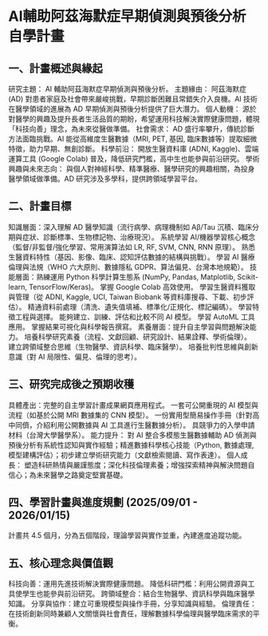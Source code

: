 # AI輔助阿茲海默症早期偵測與預後分析自學計畫
## 一、計畫概述與緣起
研究主題： AI 輔助阿茲海默症早期偵測與預後分析。
主題緣由： 阿茲海默症 (AD) 對患者家庭及社會帶來嚴峻挑戰，早期診斷困難且常錯失介入良機。AI 技術在醫學領域的進展為 AD 早期偵測與預後分析提供了巨大潛力。
個人動機： 源於對醫學的興趣及提升長者生活品質的期盼，希望運用科技解決實際健康問題，體現「科技向善」理念，為未來從醫做準備。
社會需求： AD 盛行率攀升，傳統診斷方法面臨挑戰。AI 能從高維度生醫數據（MRI, PET, 基因, 臨床數據等）提取細微特徵，助力早期、無創診斷。
科學前沿： 開放生醫資料庫 (ADNI, Kaggle)、雲端運算工具 (Google Colab) 普及，降低研究門檻，高中生也能參與前沿研究。
學術興趣與未來志向： 與個人對神經科學、精準醫療、醫學研究的興趣相關，為投身醫學領域做準備。AD 研究涉及多學科，提供跨領域學習平台。

## 二、計畫目標
知識層面：深入理解 AD 醫學知識（流行病學、病理機制如 Aβ/Tau 沉積、臨床分期與症狀、診斷標準、生物標記物、治療現況）。
系統學習 AI/機器學習核心概念（監督/非監督/強化學習、常用演算法如 LR, RF, SVM, CNN, RNN 原理）。
熟悉生醫資料特性（基因、影像、臨床、認知評估數據的結構與挑戰）。
學習 AI 醫療倫理與法規（WHO 六大原則、數據隱私 GDPR、算法偏見、台灣本地規範）。
技能層面：熟練運用 Python 科學計算生態系 (NumPy, Pandas, Matplotlib, Scikit-learn, TensorFlow/Keras)。
掌握 Google Colab 高效使用。
學習生醫資料獲取與管理（從 ADNI, Kaggle, UCI, Taiwan Biobank 等資料庫搜尋、下載、初步評估）。
精通資料前處理（清洗、遺失值填補、標準化/正規化、標記編碼）。
學習特徵工程與選擇。
能夠建立、訓練、評估和比較不同 AI 模型。
學習 AutoML 工具應用。
掌握結果可視化與科學報告撰寫。
素養層面：提升自主學習與問題解決能力。
培養科學研究素養（流程、文獻回顧、研究設計、結果詮釋、學術倫理）。
建立跨領域整合思維（生物醫學、資訊科學、臨床醫學）。
培養批判性思維與創新意識（對 AI 局限性、偏見、倫理的思考）。

## 三、研究完成後之預期收穫
具體產出：完整的自主學習計畫成果網頁應用程式。
一套可公開重現的 AI 模型與流程（如基於公開 MRI 數據集的 CNN 模型）。
一份實用型簡易操作手冊（針對高中同儕，介紹利用公開數據與 AI 工具進行生醫數據分析）。
具競爭力的入學申請材料（台灣大學醫學系）。
能力提升： 對 AI 整合多模態生醫數據輔助 AD 偵測與預後分析有系統性認知與實作經驗；精進數據科學核心技能（Python, 數據處理, 模型建構評估）；初步建立學術研究能力（文獻檢索閱讀、寫作表達）。
個人成長： 塑造科研熱情與嚴謹態度；深化科技倫理素養；增強探索精神與解決問題自信心；為未來醫學之路奠定堅實基礎。

## 四、學習計畫與進度規劃 (2025/09/01 - 2026/01/15)
計畫共 4.5 個月，分為五個階段，理論學習與實作並重，內建進度追蹤功能。

## 五、核心理念與價值觀
科技向善：運用先進技術解決實際健康問題。
降低科研門檻：利用公開資源與工具使學生也能參與前沿研究。
跨領域整合：結合生物醫學、資訊科學與臨床醫學知識。
分享與協作：建立可重現模型與操作手冊，分享知識與經驗。
倫理責任：在技術創新同時兼顧人文關懷與社會責任，理解數據科學倫理與醫學臨床需求的平衡。
